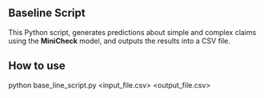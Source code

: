 ## Baseline Script

This Python script, generates predictions about simple and complex claims using the **MiniCheck** model, and outputs the results into a CSV file.

## How to use

python base_line_script.py <input_file.csv> <output_file.csv>
